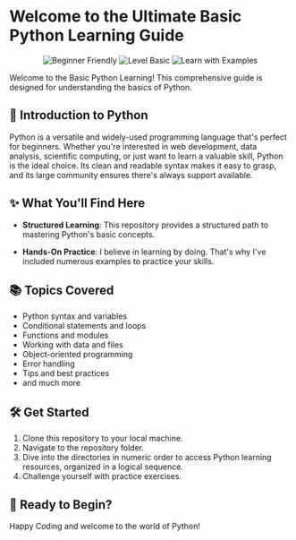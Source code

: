# Welcome to the Ultimate Basic Python Learning Guide 

<p align="center">
  <img src="https://img.shields.io/badge/Python-Beginner%20Friendly-yellow?style=for-the-badge" alt="Beginner Friendly">
  <img src="https://img.shields.io/badge/Level-Basic-blue?style=for-the-badge" alt="Level Basic">
  <img src="https://img.shields.io/badge/Learn%20with-Examples-green?style=for-the-badge" alt="Learn with Examples">
</p>

Welcome to the Basic Python Learning! This comprehensive guide is designed for understanding the basics of Python.

## 🚀 Introduction to Python

Python is a versatile and widely-used programming language that's perfect for beginners. Whether you're interested in web development, data analysis, scientific computing, or just want to learn a valuable skill, Python is the ideal choice. Its clean and readable syntax makes it easy to grasp, and its large community ensures there's always support available.

## ✨ What You'll Find Here

- **Structured Learning**: This repository provides a structured path to mastering Python's basic concepts.

- **Hands-On Practice**: I believe in learning by doing. That's why I've included numerous examples to practice your skills.


## 📚 Topics Covered

- Python syntax and variables
- Conditional statements and loops
- Functions and modules
- Working with data and files
- Object-oriented programming
- Error handling
- Tips and best practices
- and much more

## 🛠️ Get Started

1. Clone this repository to your local machine.
2. Navigate to the repository folder.
3. Dive into the directories in numeric order to access Python learning resources, organized in a logical sequence.
4. Challenge yourself with practice exercises.

## 🌟 Ready to Begin?

Happy Coding and welcome to the world of Python!

